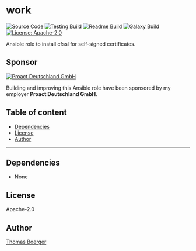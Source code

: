 # work

[![Source Code](https://img.shields.io/badge/github-source%20code-blue?logo=github&logoColor=white)](https://github.com/rolehippie/cfssl) [![Testing Build](https://github.com/rolehippie/cfssl/workflows/testing/badge.svg)](https://github.com/rolehippie/cfssl/actions?query=workflow%3Atesting) [![Readme Build](https://github.com/rolehippie/cfssl/workflows/readme/badge.svg)](https://github.com/rolehippie/cfssl/actions?query=workflow%3Areadme) [![Galaxy Build](https://github.com/rolehippie/cfssl/workflows/galaxy/badge.svg)](https://github.com/rolehippie/cfssl/actions?query=workflow%3Agalaxy) [![License: Apache-2.0](https://img.shields.io/github/license/rolehippie/cfssl)](https://github.com/rolehippie/cfssl/blob/master/LICENSE) 

Ansible role to install cfssl for self-signed certificates. 

## Sponsor 

[![Proact Deutschland GmbH](https://proact.eu/wp-content/uploads/2020/03/proact-logo.png)](https://proact.eu) 

Building and improving this Ansible role have been sponsored by my employer **Proact Deutschland GmbH**.

## Table of content

* [Dependencies](#dependencies)
* [License](#license)
* [Author](#author)

---

## Dependencies

* None

## License

Apache-2.0

## Author

[Thomas Boerger](https://github.com/tboerger)
